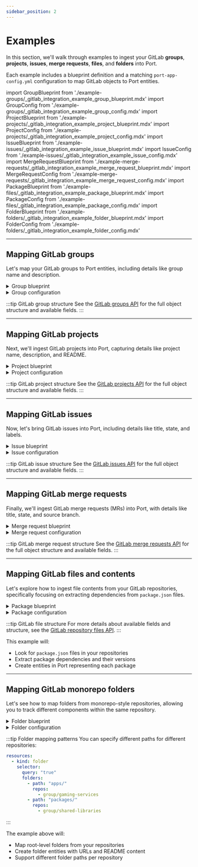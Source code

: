 ```yaml
---
sidebar_position: 2
---
```


# Examples

In this section, we'll walk through examples to ingest your GitLab **groups**, **projects**, **issues**, **merge requests**, **files**, and **folders** into Port. 

Each example includes a blueprint definition and a matching `port-app-config.yml` configuration to map GitLab objects to Port entities.

import GroupBlueprint from './example-groups/_gitlab_integration_example_group_blueprint.mdx'
import GroupConfig from './example-groups/_gitlab_integration_example_group_config.mdx'
import ProjectBlueprint from './example-projects/_gitlab_integration_example_project_blueprint.mdx'
import ProjectConfig from './example-projects/_gitlab_integration_example_project_config.mdx'
import IssueBlueprint from './example-issues/_gitlab_integration_example_issue_blueprint.mdx'
import IssueConfig from './example-issues/_gitlab_integration_example_issue_config.mdx'
import MergeRequestBlueprint from './example-merge-requests/_gitlab_integration_example_merge_request_blueprint.mdx'
import MergeRequestConfig from './example-merge-requests/_gitlab_integration_example_merge_request_config.mdx'
import PackageBlueprint from './example-files/_gitlab_integration_example_package_blueprint.mdx'
import PackageConfig from './example-files/_gitlab_integration_example_package_config.mdx'
import FolderBlueprint from './example-folders/_gitlab_integration_example_folder_blueprint.mdx'
import FolderConfig from './example-folders/_gitlab_integration_example_folder_config.mdx'

---

## Mapping GitLab groups

Let's map your GitLab groups to Port entities, including details like group name and description.

<details>
<summary>Group blueprint</summary>
<GroupBlueprint />
</details>

<details>
<summary>Group configuration</summary>
<GroupConfig />
</details>

:::tip GitLab group structure
See the [GitLab groups API](https://docs.gitlab.com/ee/api/groups.html) for the full object structure and available fields.
:::

---

## Mapping GitLab projects

Next, we'll ingest GitLab projects into Port, capturing details like project name, description, and README.

<details>
<summary>Project blueprint</summary>
<ProjectBlueprint />
</details>

<details>
<summary>Project configuration</summary>
<ProjectConfig />
</details>

:::tip GitLab project structure
See the [GitLab projects API](https://docs.gitlab.com/ee/api/projects.html) for the full object structure and available fields.
:::

---

## Mapping GitLab issues

Now, let's bring GitLab issues into Port, including details like title, state, and labels.

<details>
<summary>Issue blueprint</summary>
<IssueBlueprint />
</details>

<details>
<summary>Issue configuration</summary>
<IssueConfig />
</details>

:::tip GitLab issue structure
See the [GitLab issues API](https://docs.gitlab.com/ee/api/issues.html) for the full object structure and available fields.
:::

---

## Mapping GitLab merge requests

Finally, we'll ingest GitLab merge requests (MRs) into Port, with details like title, state, and source branch.

<details>
<summary>Merge request blueprint</summary>
<MergeRequestBlueprint />
</details>

<details>
<summary>Merge request configuration</summary>
<MergeRequestConfig />
</details>

:::tip GitLab merge request structure
See the [GitLab merge requests API](https://docs.gitlab.com/ee/api/merge_requests.html) for the full object structure and available fields.
:::

---

## Mapping GitLab files and contents

Let's explore how to ingest file contents from your GitLab repositories, specifically focusing on extracting dependencies from `package.json` files.

<details>
<summary>Package blueprint</summary>
<PackageBlueprint />
</details>

<details>
<summary>Package configuration</summary>
<PackageConfig />
</details>

:::tip GitLab file structure
For more details about available fields and structure, see the [GitLab repository files API](https://docs.gitlab.com/ee/api/repository_files.html).
:::

This example will:
- Look for `package.json` files in your repositories
- Extract package dependencies and their versions
- Create entities in Port representing each package

---

## Mapping GitLab monorepo folders

Let's see how to map folders from monorepo-style repositories, allowing you to track different components within the same repository.

<details>
<summary>Folder blueprint</summary>
<FolderBlueprint />
</details>

<details>
<summary>Folder configuration</summary>
<FolderConfig />
</details>

:::tip Folder mapping patterns
You can specify different paths for different repositories:

```yaml showLineNumbers
resources:
  - kind: folder
    selector:
      query: "true"
      folders:
        - path: "apps/"
          repos:
            - group/gaming-services
        - path: "packages/"
          repos:
            - group/shared-libraries
```
:::

The example above will:
- Map root-level folders from your repositories
- Create folder entities with URLs and README content
- Support different folder paths per repository
